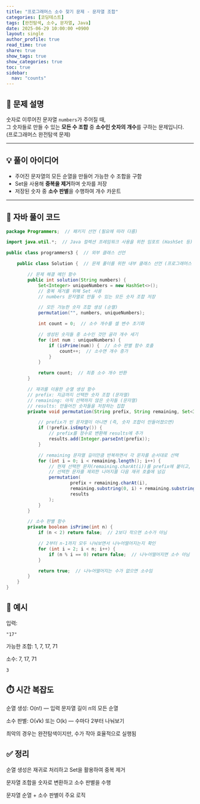 ```yaml
---
title: "프로그래머스 소수 찾기 문제 - 문자열 조합"
categories: [코딩테스트]
tags: [완전탐색, 소수, 문자열, Java]
date: 2025-06-29 10:00:00 +0900
layout: single
author_profile: true
read_time: true
share: true
show_tags: true
show_categories: true
toc: true
sidebar:
  nav: "counts"
---
```


## 🧩 문제 설명

숫자로 이루어진 문자열 `numbers`가 주어질 때,  
그 숫자들로 만들 수 있는 **모든 수 조합** 중 **소수인 숫자의 개수**를 구하는 문제입니다.  
(프로그래머스 완전탐색 문제)

---

## 💡 풀이 아이디어

- 주어진 문자열의 모든 순열을 만들어 가능한 수 조합을 구함
- Set을 사용해 **중복을 제거**하며 숫자를 저장
- 저장된 숫자 중 **소수 판별**을 수행하여 개수 카운트

---

## 📄 자바 풀이 코드

```java
package Programmers;  // 패키지 선언 (필요에 따라 다름)

import java.util.*;  // Java 컬렉션 프레임워크 사용을 위한 임포트 (HashSet 등)

public class programmers3 {  // 외부 클래스 선언

    public class Solution {  // 문제 풀이를 위한 내부 클래스 선언 (프로그래머스 규칙에 맞게)

        // 문제 해결 메인 함수
        public int solution(String numbers) {
            Set<Integer> uniqueNumbers = new HashSet<>();
            // 중복 제거를 위해 Set 사용
            // numbers 문자열로 만들 수 있는 모든 숫자 조합 저장

            // 모든 가능한 숫자 조합 생성 (순열)
            permutation("", numbers, uniqueNumbers);

            int count = 0;  // 소수 개수를 셀 변수 초기화

            // 생성된 숫자들 중 소수인 것만 골라 개수 세기
            for (int num : uniqueNumbers) {
                if (isPrime(num)) {  // 소수 판별 함수 호출
                    count++;  // 소수면 개수 증가
                }
            }

            return count;  // 최종 소수 개수 반환
        }

        // 재귀를 이용한 순열 생성 함수
        // prefix: 지금까지 선택한 숫자 조합 (문자열)
        // remaining: 아직 선택하지 않은 숫자들 (문자열)
        // results: 만들어진 숫자들을 저장하는 집합
        private void permutation(String prefix, String remaining, Set<Integer> results) {

            // prefix가 빈 문자열이 아니면 (즉, 숫자 조합이 만들어졌으면)
            if (!prefix.isEmpty()) {
                // prefix를 정수로 변환해 results에 추가
                results.add(Integer.parseInt(prefix));
            }

            // remaining 문자열 길이만큼 반복하면서 각 문자를 순서대로 선택
            for (int i = 0; i < remaining.length(); i++) {
                // 현재 선택한 문자(remaining.charAt(i))를 prefix에 붙이고,
                // 선택한 문자를 제외한 나머지를 다음 재귀 호출에 넘김
                permutation(
                        prefix + remaining.charAt(i),
                        remaining.substring(0, i) + remaining.substring(i + 1),
                        results
                );
            }
        }

        // 소수 판별 함수
        private boolean isPrime(int n) {
            if (n < 2) return false;  // 2보다 작으면 소수가 아님

            // 2부터 n-1까지 모두 나눠보면서 나누어떨어지는지 확인
            for (int i = 2; i < n; i++) {
                if (n % i == 0) return false;  // 나누어떨어지면 소수 아님
            }

            return true;  // 나누어떨어지는 수가 없으면 소수임
        }
    }
}
```

## 📌 예시

입력:

```
"17"
```

가능한 조합: 1, 7, 17, 71

소수: 7, 17, 71

```
3
```

## ⏱️ 시간 복잡도

순열 생성: O(n!) — 입력 문자열 길이 n의 모든 순열

소수 판별: O(√k) 또는 O(k) — 수마다 2부터 나눠보기

최악의 경우는 완전탐색이지만, 수가 작아 효율적으로 실행됨

## ✅ 정리

순열 생성은 재귀로 처리하고 Set을 활용하여 중복 제거

문자열 조합을 숫자로 변환하고 소수 판별을 수행

문자열 순열 + 소수 판별이 주요 로직
